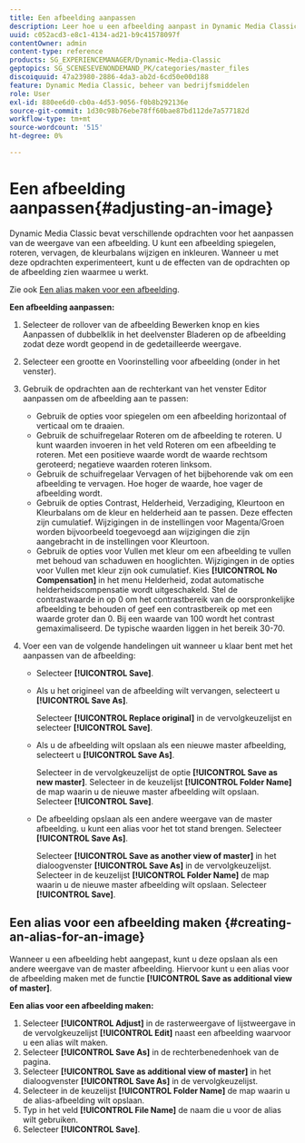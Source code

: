 ```yaml
---
title: Een afbeelding aanpassen
description: Leer hoe u een afbeelding aanpast in Dynamic Media Classic.
uuid: c052acd3-e8c1-4134-ad21-b9c41578097f
contentOwner: admin
content-type: reference
products: SG_EXPERIENCEMANAGER/Dynamic-Media-Classic
geptopics: SG_SCENESEVENONDEMAND_PK/categories/master_files
discoiquuid: 47a23980-2886-4da3-ab2d-6cd50e00d188
feature: Dynamic Media Classic, beheer van bedrijfsmiddelen
role: User
exl-id: 880ee6d0-cb0a-4d53-9056-f0b8b292136e
source-git-commit: 1d30c98b76ebe78ff60bae87bd112de7a577182d
workflow-type: tm+mt
source-wordcount: '515'
ht-degree: 0%

---
```


# Een afbeelding aanpassen{#adjusting-an-image}

Dynamic Media Classic bevat verschillende opdrachten voor het aanpassen van de weergave van een afbeelding. U kunt een afbeelding spiegelen, roteren, vervagen, de kleurbalans wijzigen en inkleuren. Wanneer u met deze opdrachten experimenteert, kunt u de effecten van de opdrachten op de afbeelding zien waarmee u werkt.

Zie ook [Een alias maken voor een afbeelding](adjusting-image.md#creating_an_alias_for_an_image).

**Een afbeelding aanpassen:**

1. Selecteer de rollover van de afbeelding Bewerken knop en kies Aanpassen of dubbelklik in het deelvenster Bladeren op de afbeelding zodat deze wordt geopend in de gedetailleerde weergave.
1. Selecteer een grootte en Voorinstelling voor afbeelding (onder in het venster).
1. Gebruik de opdrachten aan de rechterkant van het venster Editor aanpassen om de afbeelding aan te passen:

   * Gebruik de opties voor spiegelen om een afbeelding horizontaal of verticaal om te draaien.
   * Gebruik de schuifregelaar Roteren om de afbeelding te roteren. U kunt waarden invoeren in het veld Roteren om een afbeelding te roteren. Met een positieve waarde wordt de waarde rechtsom geroteerd; negatieve waarden roteren linksom.
   * Gebruik de schuifregelaar Vervagen of het bijbehorende vak om een afbeelding te vervagen. Hoe hoger de waarde, hoe vager de afbeelding wordt.
   * Gebruik de opties Contrast, Helderheid, Verzadiging, Kleurtoon en Kleurbalans om de kleur en helderheid aan te passen. Deze effecten zijn cumulatief. Wijzigingen in de instellingen voor Magenta/Groen worden bijvoorbeeld toegevoegd aan wijzigingen die zijn aangebracht in de instellingen voor Kleurtoon.
   * Gebruik de opties voor Vullen met kleur om een afbeelding te vullen met behoud van schaduwen en hooglichten. Wijzigingen in de opties voor Vullen met kleur zijn ook cumulatief. Kies **[!UICONTROL No Compensation]** in het menu Helderheid, zodat automatische helderheidscompensatie wordt uitgeschakeld. Stel de contrastwaarde in op 0 om het contrastbereik van de oorspronkelijke afbeelding te behouden of geef een contrastbereik op met een waarde groter dan 0. Bij een waarde van 100 wordt het contrast gemaximaliseerd. De typische waarden liggen in het bereik 30-70.

1. Voer een van de volgende handelingen uit wanneer u klaar bent met het aanpassen van de afbeelding:

   * Selecteer **[!UICONTROL Save]**.

   * Als u het origineel van de afbeelding wilt vervangen, selecteert u **[!UICONTROL Save As]**.

      Selecteer **[!UICONTROL Replace original]** in de vervolgkeuzelijst en selecteer **[!UICONTROL Save]**.

   * Als u de afbeelding wilt opslaan als een nieuwe master afbeelding, selecteert u **[!UICONTROL Save As]**.

      Selecteer in de vervolgkeuzelijst  de optie **[!UICONTROL Save as new master]**.
Selecteer in de keuzelijst **[!UICONTROL Folder Name]** de map waarin u de nieuwe master afbeelding wilt opslaan.
Selecteer **[!UICONTROL Save]**.

   * De afbeelding opslaan als een andere weergave van de master afbeelding. u kunt een alias voor het tot stand brengen. Selecteer **[!UICONTROL Save As]**.

      Selecteer **[!UICONTROL Save as another view of master]** in het dialoogvenster **[!UICONTROL Save As]** in de vervolgkeuzelijst.
Selecteer in de keuzelijst **[!UICONTROL Folder Name]** de map waarin u de nieuwe master afbeelding wilt opslaan.
Selecteer **[!UICONTROL Save]**.

## Een alias voor een afbeelding maken {#creating-an-alias-for-an-image}

Wanneer u een afbeelding hebt aangepast, kunt u deze opslaan als een andere weergave van de master afbeelding. Hiervoor kunt u een alias voor de afbeelding maken met de functie **[!UICONTROL Save as additional view of master]**.

**Een alias voor een afbeelding maken:**

1. Selecteer **[!UICONTROL Adjust]** in de rasterweergave of lijstweergave in de vervolgkeuzelijst **[!UICONTROL Edit]** naast een afbeelding waarvoor u een alias wilt maken.
1. Selecteer **[!UICONTROL Save As]** in de rechterbenedenhoek van de pagina.
1. Selecteer **[!UICONTROL Save as additional view of master]** in het dialoogvenster **[!UICONTROL Save As]** in de vervolgkeuzelijst.
1. Selecteer in de keuzelijst **[!UICONTROL Folder Name]** de map waarin u de alias-afbeelding wilt opslaan.
1. Typ in het veld **[!UICONTROL File Name]** de naam die u voor de alias wilt gebruiken.
1. Selecteer **[!UICONTROL Save]**.
